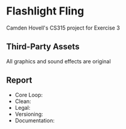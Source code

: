# Flashlight Fling

Camden Hovell's CS315 project for Exercise 3

## Third-Party Assets

All graphics and sound effects are original

## Report
 - Core Loop: 
 - Clean: 
 - Legal: 
 - Versioning: 
 - Documentation: